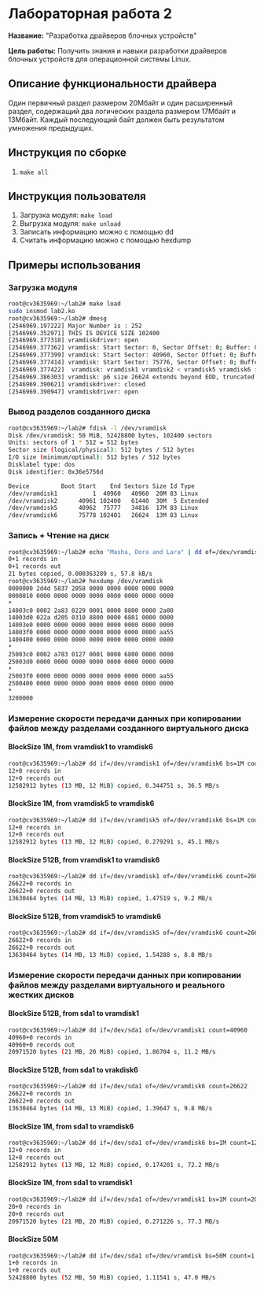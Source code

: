 # Лабораторная работа 2

**Название:** "Разработка драйверов блочных устройств"

**Цель работы:** Получить знания и навыки разработки драйверов блочных устройств для операционной системы Linux.

## Описание функциональности драйвера

Один первичный раздел размером 20Мбайт и один расширенный раздел, содержащий два логических раздела размером 17Мбайт и 13Мбайт.
Каждый последующий байт должен быть результатом умножения предыдущих.

## Инструкция по сборке

1. `make all`

## Инструкция пользователя

1. Загрузка модуля: `make load`
2. Выгрузка модуля: `make unload`
3. Записать информацию можно с помощью dd
4. Считать информацию можно с помощью hexdump

## Примеры использования

### Загрузка модуля

```bash
root@cv3635969:~/lab2# make load
sudo insmod lab2.ko
root@cv3635969:~/lab2# dmesg
[2546969.197222] Major Number is : 252
[2546969.352971] THIS IS DEVICE SIZE 102400
[2546969.377318] vramdiskdriver: open 
[2546969.377362] vramdisk: Start Sector: 0, Sector Offset: 0; Buffer: 0000000030d04832; Length: 8 sectors
[2546969.377399] vramdisk: Start Sector: 40960, Sector Offset: 0; Buffer: 00000000b9006435; Length: 8 sectors
[2546969.377414] vramdisk: Start Sector: 75776, Sector Offset: 0; Buffer: 000000001012615f; Length: 8 sectors
[2546969.377422]  vramdisk: vramdisk1 vramdisk2 < vramdisk5 vramdisk6 >
[2546969.386303] vramdisk: p6 size 26624 extends beyond EOD, truncated
[2546969.390621] vramdiskdriver: closed 
[2546969.390947] vramdiskdriver: open
```

### Вывод разделов созданного диска

```bash
root@cv3635969:~/lab2# fdisk -l /dev/vramdisk
Disk /dev/vramdisk: 50 MiB, 52428800 bytes, 102400 sectors
Units: sectors of 1 * 512 = 512 bytes
Sector size (logical/physical): 512 bytes / 512 bytes
I/O size (minimum/optimal): 512 bytes / 512 bytes
Disklabel type: dos
Disk identifier: 0x36e5756d

Device         Boot Start    End Sectors Size Id Type
/dev/vramdisk1          1  40960   40960  20M 83 Linux
/dev/vramdisk2      40961 102400   61440  30M  5 Extended
/dev/vramdisk5      40962  75777   34816  17M 83 Linux
/dev/vramdisk6      75778 102401   26624  13M 83 Linux
```

### Запись + Чтение на диск

```bash
root@cv3635969:~/lab2# echo "Masha, Dora and Lara" | dd of=/dev/vramdisk
0+1 records in
0+1 records out
21 bytes copied, 0.000363289 s, 57.8 kB/s
root@cv3635969:~/lab2# hexdump /dev/vramdisk
0000000 2d4d 5837 2058 0000 0000 0000 0000 0000
0000010 0000 0000 0000 0000 0000 0000 0000 0000
*
14003c0 0002 2a83 0229 0001 0000 8800 0000 2a00
14003d0 022a d205 0310 8800 0000 6801 0000 0000
14003e0 0000 0000 0000 0000 0000 0000 0000 0000
14003f0 0000 0000 0000 0000 0000 0000 0000 aa55
1400400 0000 0000 0000 0000 0000 0000 0000 0000
*
25003c0 0002 a783 0127 0001 0000 6800 0000 0000
25003d0 0000 0000 0000 0000 0000 0000 0000 0000
*
25003f0 0000 0000 0000 0000 0000 0000 0000 aa55
2500400 0000 0000 0000 0000 0000 0000 0000 0000
*
3200000
```

### Измерение скорости передачи данных при копировании файлов между разделами созданного виртуального диска

#### BlockSize 1M, from vramdisk1 to vramdisk6

```bash
root@cv3635969:~/lab2# dd if=/dev/vramdisk1 of=/dev/vramdisk6 bs=1M count=12
12+0 records in
12+0 records out
12582912 bytes (13 MB, 12 MiB) copied, 0.344751 s, 36.5 MB/s
```

#### BlockSize 1M, from vramdisk5 to vramdisk6

```bash
root@cv3635969:~/lab2# dd if=/dev/vramdisk5 of=/dev/vramdisk6 bs=1M count=12
12+0 records in
12+0 records out
12582912 bytes (13 MB, 12 MiB) copied, 0.279291 s, 45.1 MB/s
```

#### BlockSize 512B, from vramdisk1 to vramdisk6

```bash
root@cv3635969:~/lab2# dd if=/dev/vramdisk1 of=/dev/vramdisk6 count=26622
26622+0 records in
26622+0 records out
13630464 bytes (14 MB, 13 MiB) copied, 1.47519 s, 9.2 MB/s
```

#### BlockSize 512B, from vramdisk5 to vramdisk6

```bash
root@cv3635969:~/lab2# dd if=/dev/vramdisk5 of=/dev/vramdisk6 count=26622
26622+0 records in
26622+0 records out
13630464 bytes (14 MB, 13 MiB) copied, 1.54288 s, 8.8 MB/s
```

### Измерение скорости передачи данных при копировании файлов между разделами виртуального и реального жестких дисков

#### BlockSize 512B, from sda1 to vramdisk1

```bash
root@cv3635969:~/lab2# dd if=/dev/sda1 of=/dev/vramdisk1 count=40960
40960+0 records in
40960+0 records out
20971520 bytes (21 MB, 20 MiB) copied, 1.86704 s, 11.2 MB/s
```

#### BlockSize 512B, from sda1 to vrakdisk6

```bash
root@cv3635969:~/lab2# dd if=/dev/sda1 of=/dev/vramdisk6 count=26622
26622+0 records in
26622+0 records out
13630464 bytes (14 MB, 13 MiB) copied, 1.39647 s, 9.8 MB/s
```

#### BlockSize 1M, from sda1 to vramdisk6

```bash
root@cv3635969:~/lab2# dd if=/dev/sda1 of=/dev/vramdisk6 bs=1M count=12
12+0 records in
12+0 records out
12582912 bytes (13 MB, 12 MiB) copied, 0.174201 s, 72.2 MB/s
```

#### BlockSize 1M, from sda1 to vramdisk1

```bash
root@cv3635969:~/lab2# dd if=/dev/sda1 of=/dev/vramdisk1 bs=1M count=20
20+0 records in
20+0 records out
20971520 bytes (21 MB, 20 MiB) copied, 0.271226 s, 77.3 MB/s
```

#### BlockSize 50M

```bash
root@cv3635969:~/lab2# dd if=/dev/sda1 of=/dev/vramdisk bs=50M count=1
1+0 records in
1+0 records out
52428800 bytes (52 MB, 50 MiB) copied, 1.11541 s, 47.0 MB/s
```

